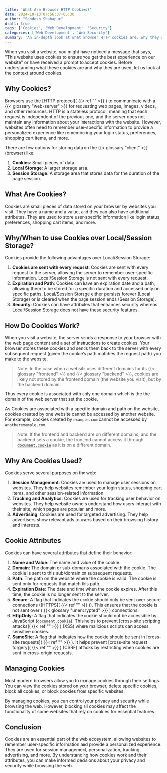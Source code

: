 ```yaml
---
title: 'What Are Browser HTTP Cookies?'
date: 2024-10-13T07:56:37+05:30
author: "Sandesh Shahapur"
draft: true
tags: ['Cookies', 'Web Development', 'Security']
categories: ['Web Development', 'Web Security']
summary: 'An in-depth look at what browser HTTP cookies are, why they are used, how they work, and their attributes. Learn how cookies are used for session management, personalization, tracking, and advertising on the web.'
---
```


When you visit a website, you might have noticed a message that says, "This website uses cookies to ensure you get the best experience on our website" or have received a prompt to accept cookies. Before understanding what these cookies are and why they are used, let us look at the context around cookies.

## Why Cookies?

Browsers use the [HTTP protocol]( {{< ref "" >}} ) to communicate with a {{< glossary "web-server" >}} for requesting web pages, images, videos, and other resources. HTTP is a stateless protocol, meaning that each request is independent of the previous one, and the server does not maintain any information about your interactions with the website. However, websites often need to remember user-specific information to provide a personalized experience like remembering your login status, preferences, shopping cart items, and more.

There are few options for storing data on the {{< glossary "client" >}} (browser) like:
1. **Cookies**: Small pieces of data.
2. **Local Storage**: A larger storage area.
3. **Session Storage**: A storage area that stores data for the duration of the page session.

## What Are Cookies?

Cookies are small pieces of data stored on your browser by websites you visit. They have a name and a value, and they can also have additional attributes. They are used to store user-specific information like login status, preferences, shopping cart items, and more.

## Why/When to use Cookies over Local/Session Storage?

Cookies provide the following advantages over Local/Session Storage:
1. **Cookies are sent with every request**: Cookies are sent with every request to the server, allowing the server to remember user-specific information. Local/Session Storage is not sent with every request.
2. **Expiration and Path**: Cookies can have an expiration date and a path, allowing them to be stored for a specific duration and accessed only on specific paths. Local/Session Storage either persists forever (Local Storage) or is cleared when the page session ends (Session Storage).
3. **Security**: Cookies can have attributes that enhances security whereas Local/Session Storage does not have these security features.

## How Do Cookies Work?

When you visit a website, the server sends a response to your browser with the web page content and a set of instructions to create cookies. Your browser stores these cookies and sends them back to the server with every subsequent request (given the cookie's path matches the request path) you make to the website.

> Note: In the case when a website uses different domains for its {{< glossary "frontend" >}} and {{< glossary "backend" >}}, cookies are likely not stored by the frontend domain (the website you visit), but by the backend domain.

Thus every cookie is associated with only one domain which is the the domain of the web server that set the cookie.

As Cookies are associated with a specific domain and path on the website, cookies created by one website cannot be accessed by another website. For example, cookies created by `example.com` cannot be accessed by `anotherexample.com`.

> Note: If the frontend and backend are on different domains, and the backend sets a cookie, the frontend cannot access it through [`document.cookie`](https://developer.mozilla.org/en-US/docs/Web/API/Document/cookie) as it is on a different domain.

## Why Are Cookies Used?

Cookies serve several purposes on the web:

1. **Session Management**: Cookies are used to manage user sessions on websites. They help websites remember your login status, shopping cart items, and other session-related information.
2. **Tracking and Analytics**: Cookies are used for tracking user behavior on websites. They help website owners understand how users interact with their site, which pages are popular, and more.
3. **Advertising**: Cookies are used for targeted advertising. They help advertisers show relevant ads to users based on their browsing history and interests.

## Cookie Attributes

Cookies can have several attributes that define their behavior:

1. **Name and Value**: The name and value of the cookie.
2. **Domain**: The domain or sub-domains associated with the cookie. The cookie is sent to this sub/domain on subsequent requests.
3. **Path**: The path on the website where the cookie is valid. The cookie is sent only for requests that match this path.
4. **Expiration Date**: The date and time when the cookie expires. After this time, the cookie is no longer sent to the server.
5. **Secure**: A flag that indicates the cookie should only be sent over secure connections ([HTTPS]( {{< ref "" >}} )). This ensures that the cookie is not sent over ( {{< glossary "unencrypted" >}} ) connections.
6. **HttpOnly**: A flag that indicates the cookie should not be accessible by JavaScript ([`document.cookie`](https://developer.mozilla.org/en-US/docs/Web/API/Document/cookie)). This helps to prevent [cross-site scripting attacks]( {{< ref "" >}} ) (XSS) where malicious scripts can access sensitive cookies.
7. **SameSite**: A flag that indicates how the cookie should be sent in [cross-site requests]( {{< ref "" >}} ). It helps prevent [cross-site request forgery]( {{< ref "" >}} ) (CSRF) attacks by restricting when cookies are sent in cross-origin requests.

## Managing Cookies

Most modern browsers allow you to manage cookies through their settings. You can view the cookies stored on your browser, delete specific cookies, block all cookies, or block cookies from specific websites.

By managing cookies, you can control your privacy and security while browsing the web. However, blocking all cookies may affect the functionality of some websites that rely on cookies for essential features.

## Conclusion

Cookies are an essential part of the web ecosystem, allowing websites to remember user-specific information and provide a personalized experience. They are used for session management, personalization, tracking, advertising, and more. By understanding how cookies work and their attributes, you can make informed decisions about your privacy and security while browsing the web.
